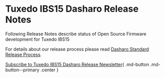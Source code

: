 # Tuxedo IBS15 Dasharo Release Notes

Following Release Notes describe status of Open Source Firmware development for
Tuxedo IBS15

For details about our release process please read
[Dasharo Standard Release Process](../../dev-proc/standard-release-process.md).

[Subscribe to Tuxedo IBS15 Dasharo Release Newsletter](https://newsletter.3mdeb.com/subscription/FIXME){ .md-button .md-button--primary .center }
